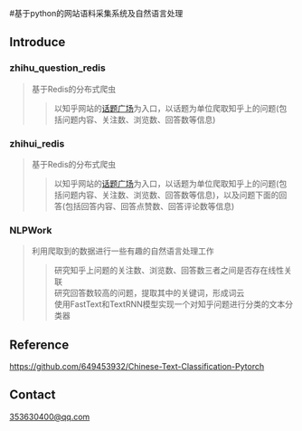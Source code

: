 #基于python的网站语料采集系统及自然语言处理
## Introduce

### zhihu_question_redis

>基于Redis的分布式爬虫
>>以知乎网站的[话题广场](https://www.zhihu.com/topics)为入口，以话题为单位爬取知乎上的问题(包括问题内容、关注数、浏览数、回答数等信息)

### zhihui_redis

>基于Redis的分布式爬虫
>>以知乎网站的[话题广场](https://www.zhihu.com/topics)为入口，以话题为单位爬取知乎上的问题(包括问题内容、关注数、浏览数、回答数等信息)，以及问题下面的回答(包括回答内容、回答点赞数、回答评论数等信息)

### NLPWork
>利用爬取到的数据进行一些有趣的自然语言处理工作<br>
>>研究知乎上问题的关注数、浏览数、回答数三者之间是否存在线性关联<br>
>>研究回答数较高的问题，提取其中的关键词，形成词云<br>
>>使用FastText和TextRNN模型实现一个对知乎问题进行分类的文本分类器





## Reference
https://github.com/649453932/Chinese-Text-Classification-Pytorch

## Contact
353630400@qq.com<br>
